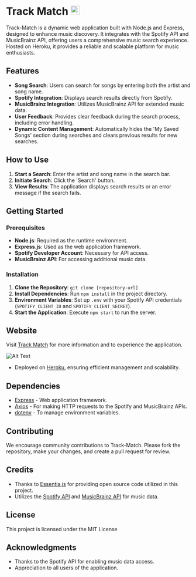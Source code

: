 # Track Match <img src="https://www.trackmatch.net/assets/images/FullLogo_Transparent_NoBuffer.png" width="25" alt="Track Match Icon">

Track-Match is a dynamic web application built with Node.js and Express, designed to enhance music discovery. It integrates with the Spotify API and MusicBrainz API, offering users a comprehensive music search experience. Hosted on Heroku, it provides a reliable and scalable platform for music enthusiasts.

## Features

- **Song Search**: Users can search for songs by entering both the artist and song name.
- **Spotify Integration**: Displays search results directly from Spotify.
- **MusicBrainz Integration**: Utilizes MusicBrainz API for extended music data.
- **User Feedback**: Provides clear feedback during the search process, including error handling.
- **Dynamic Content Management**: Automatically hides the 'My Saved Songs' section during searches and clears previous results for new searches.

## How to Use

1. **Start a Search**: Enter the artist and song name in the search bar.
2. **Initiate Search**: Click the 'Search' button.
3. **View Results**: The application displays search results or an error message if the search fails.

## Getting Started

### Prerequisites

- **Node.js**: Required as the runtime environment.
- **Express.js**: Used as the web application framework.
- **Spotify Developer Account**: Necessary for API access.
- **MusicBrainz API**: For accessing additional music data.

### Installation

1. **Clone the Repository**: `git clone [repository-url]`
2. **Install Dependencies**: Run `npm install` in the project directory.
3. **Environment Variables**: Set up `.env` with your Spotify API credentials (`SPOTIFY_CLIENT_ID` and `SPOTIFY_CLIENT_SECRET`).
4. **Start the Application**: Execute `npm start` to run the server.

## Website

Visit [Track Match](https://www.trackmatch.net/) for more information and to experience the application.

![Alt Text](https://www.dropbox.com/scl/fi/8pe9l6i2umkx7zmk87myz/preview-gif.gif?rlkey=3beues8jgw5h6d314winpaioq&dl=0)


- Deployed on [Heroku](https://www.heroku.com/), ensuring efficient management and scalability.

## Dependencies

- [Express](https://expressjs.com/) - Web application framework.
- [Axios](https://github.com/axios/axios) - For making HTTP requests to the Spotify and MusicBrainz APIs.
- [dotenv](https://www.npmjs.com/package/dotenv) - To manage environment variables.

## Contributing

We encourage community contributions to Track-Match. Please fork the repository, make your changes, and create a pull request for review.

## Credits

- Thanks to [Essentia.js](https://essentia.upf.edu/documentation/essentiajs.html) for providing open source code utilized in this project.
- Utilizes the [Spotify API](https://developer.spotify.com/documentation/web-api/) and [MusicBrainz API](https://musicbrainz.org/doc/MusicBrainz_API) for music data.

## License

This project is licensed under the MIT License

## Acknowledgments

- Thanks to the Spotify API for enabling music data access.
- Appreciation to all users of the application.
